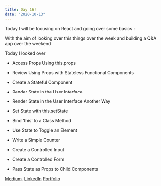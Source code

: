 ```yaml
---
title: Day 16!
date: "2020-10-13"
---
```



Today I will be focusing on React and going over some basics :


With the aim of looking over this things over the week and building a Q&A app over the weekend 


Today I looked over

- Access Props Using this.props
- Review Using Props with Stateless Functional Components




- Create a Stateful Component
- Render State in the User Interface
- Render State in the User Interface Another Way
- Set State with this.setState
- Bind ‘this’ to a Class Method
- Use State to Toggle an Element
- Write a Simple Counter
- Create a Controlled Input
- Create a Controlled Form
- Pass State as Props to Child Components


[Medium](https://medium.com/@kalemajoanna).
[LinkedIn](https://www.linkedin.com/in/joanna-e-kalema-a5a5b4136/)
[Portfolio](https://joannathedeveloper.netlify.app/)
